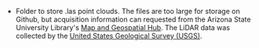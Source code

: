 - Folder to store .las point clouds. The files are too large for storage on Github, but acquisition information can requested from the Arizona State University Library's [Map and Geospatial Hub](https://lib.asu.edu/geo). The LiDAR data was collected by the [United States Geological Survey (USGS)](https://lib.asu.edu/geo/news/robust-usgs-lidar-data-now-available).
